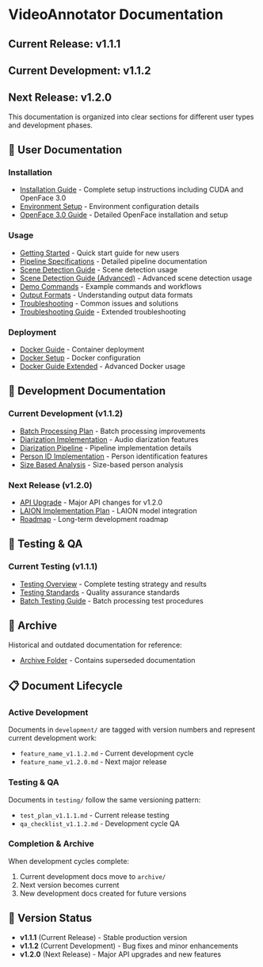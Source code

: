 # VideoAnnotator Documentation

## Current Release: v1.1.1
## Current Development: v1.1.2  
## Next Release: v1.2.0

This documentation is organized into clear sections for different user types and development phases.

## 📖 User Documentation

### Installation
- [Installation Guide](installation/INSTALLATION.md) - Complete setup instructions including CUDA and OpenFace 3.0
- [Environment Setup](installation/ENVIRONMENT_SETUP.md) - Environment configuration details
- [OpenFace 3.0 Guide](installation/OPENFACE3_GUIDE.md) - Detailed OpenFace installation and setup

### Usage  
- [Getting Started](usage/GETTING_STARTED.md) - Quick start guide for new users
- [Pipeline Specifications](usage/pipeline_specs.md) - Detailed pipeline documentation
- [Scene Detection Guide](usage/scene_detection.md) - Scene detection usage
- [Scene Detection Guide (Advanced)](usage/scene_detection_guide.md) - Advanced scene detection usage
- [Demo Commands](usage/demo_commands.md) - Example commands and workflows
- [Output Formats](usage/output_formats.md) - Understanding output data formats  
- [Troubleshooting](usage/troubleshooting.md) - Common issues and solutions
- [Troubleshooting Guide](usage/troubleshooting_guide.md) - Extended troubleshooting

### Deployment
- [Docker Guide](deployment/docker.md) - Container deployment
- [Docker Setup](deployment/Docker.md) - Docker configuration
- [Docker Guide Extended](deployment/Docker_Guide.md) - Advanced Docker usage

## 🔧 Development Documentation

### Current Development (v1.1.2)
- [Batch Processing Plan](development/batch_processing_plan_v1.1.2.md) - Batch processing improvements
- [Diarization Implementation](development/diarization_implementation_v1.1.2.md) - Audio diarization features
- [Diarization Pipeline](development/diarization_pipeline_v1.1.2.md) - Pipeline implementation details
- [Person ID Implementation](development/person_id_implementation_v1.1.2.md) - Person identification features
- [Size Based Analysis](development/size_based_analysis_v1.1.2.md) - Size-based person analysis

### Next Release (v1.2.0)
- [API Upgrade](development/api_upgrade_v1.2.0.md) - Major API changes for v1.2.0
- [LAION Implementation Plan](development/laion_implementation_plan_v1.2.0.md) - LAION model integration
- [Roadmap](development/roadmap_v1.2.0.md) - Long-term development roadmap

## 🧪 Testing & QA

### Current Testing (v1.1.1)
- [Testing Overview](testing/testing_overview_v1.1.1.md) - Complete testing strategy and results
- [Testing Standards](testing/testing_standards_v1.1.1.md) - Quality assurance standards
- [Batch Testing Guide](testing/batch_testing_guide_v1.1.1.md) - Batch processing test procedures

## 📁 Archive

Historical and outdated documentation for reference:
- [Archive Folder](archive/) - Contains superseded documentation

## 📋 Document Lifecycle

### Active Development
Documents in `development/` are tagged with version numbers and represent current development work:
- `feature_name_v1.1.2.md` - Current development cycle
- `feature_name_v1.2.0.md` - Next major release

### Testing & QA  
Documents in `testing/` follow the same versioning pattern:
- `test_plan_v1.1.1.md` - Current release testing
- `qa_checklist_v1.1.2.md` - Development cycle QA

### Completion & Archive
When development cycles complete:
1. Current development docs move to `archive/`
2. Next version becomes current 
3. New development docs created for future versions

## 🔄 Version Status

- **v1.1.1** (Current Release) - Stable production version
- **v1.1.2** (Current Development) - Bug fixes and minor enhancements
- **v1.2.0** (Next Release) - Major API upgrades and new features